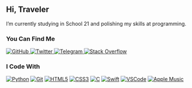 ## Hi, Traveler

I’m currently studying in School 21 and polishing my skills at programming.

### You Can Find Me
<p>
  <a href="https://github.com/kirabin">
    <img alt="GitHub" src="https://img.shields.io/badge/github%20-%23121011.svg?&style=for-the-badge&logo=github&logoColor=white"/>
  </a>
  <a href="https://twitter.com/kirabin_twit">
    <img alt="Twitter" src="https://img.shields.io/badge/Twitter%20-%231DA1F2.svg?&style=for-the-badge&logo=Twitter&logoColor=white"/>
  </a>
  <a href="https://t.me/kirabin_tel">
    <img alt="Telegram" src="https://img.shields.io/badge/Telegram-2CA5E0?style=for-the-badge&logo=telegram&logoColor=white" />
  </a>
  <a href="https://stackoverflow.com/users/10603523/kirabin?tab=profile">
    <img alt="Stack Overflow" src="https://img.shields.io/badge/-Stack%20overflow-FE7A16?style=for-the-badge&logo=stack-overflow&logoColor=white"/>
  </a>
</p>

### I Code With
<p>
  <a href="https://github.com/kirabin?tab=repositories&q=&type=&language=python"><img alt="Python" src="https://img.shields.io/badge/python%20-%2314354C.svg?&style=for-the-badge&logo=python&logoColor=white"/></a>
  <a href="#" style="cursor:default"><img style="user-select: none;"alt="Git" src="https://img.shields.io/badge/git%20-%23F05033.svg?&style=for-the-badge&logo=git&logoColor=white"/></a>
  <a href="#" style="cursor:default"><img alt="HTML5" src="https://img.shields.io/badge/html%20-%23E34F26.svg?&style=for-the-badge&logo=html5&logoColor=white"/></a>
  <a href="#" style="cursor: default"><img alt="CSS3" src="https://img.shields.io/badge/css%20-%231572B6.svg?&style=for-the-badge&logo=css3&logoColor=white"/></a>
  <a href="https://github.com/kirabin?tab=repositories&q=&type=&language=c"><img alt="C" src="https://img.shields.io/badge/c%20-%2300599C.svg?&style=for-the-badge&logo=c&logoColor=white"/></a>
  <a href="https://github.com/kirabin?tab=repositories&q=&type=&language=swift"><img alt="Swift" src="https://img.shields.io/badge/swift-%23FA7343.svg?&style=for-the-badge&logo=swift&logoColor=white"/></a>
  <a href="#" style="cursor: default"><img alt="VSCode" src="https://img.shields.io/badge/VSCode-0078d7.svg?&style=for-the-badge&logo=visual-studio-code&logoColor=white"/></a>
  <a href="#" style="cursor: default"><img alt="Apple Music" src="https://img.shields.io/badge/Apple_Music-9933CC?style=for-the-badge&logo=apple-music&logoColor=white" /></a>
</p>

<!--
<p align="center">
  <img align="center" src="https://github-readme-stats.vercel.app/api?username=kirabin&count_private=true&hide=prs,issues,contribs&show_icons=true&title_color=FFA500&icon_color=FFA500&hide_title=true&hide_border=true&include_all_commits=true"/>
  <img align="center" src="https://github-readme-stats.vercel.app/api/top-langs/?username=kirabin&layout=compact&title_color=FFA500&hide_border=true"/>
<p>
-->
